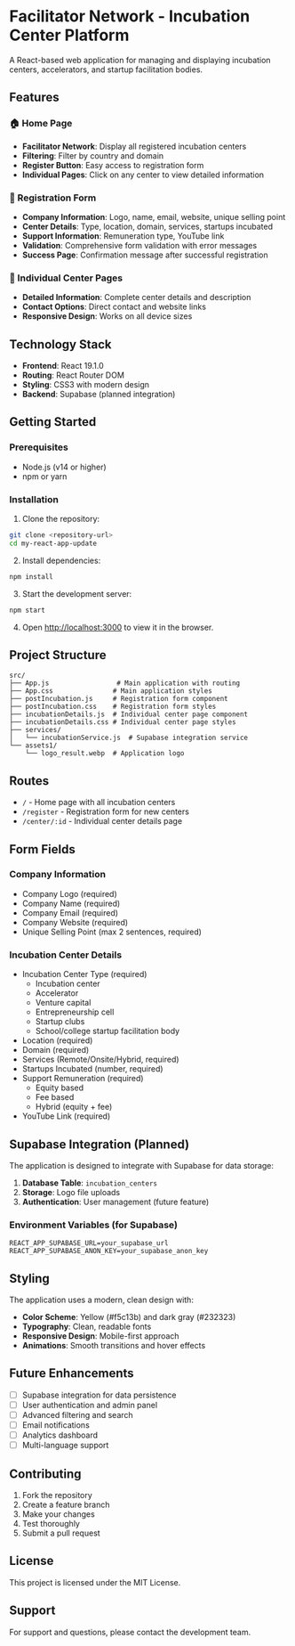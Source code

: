 # Facilitator Network - Incubation Center Platform

A React-based web application for managing and displaying incubation centers, accelerators, and startup facilitation bodies.

## Features

### 🏠 Home Page
- **Facilitator Network**: Display all registered incubation centers
- **Filtering**: Filter by country and domain
- **Register Button**: Easy access to registration form
- **Individual Pages**: Click on any center to view detailed information

### 📝 Registration Form
- **Company Information**: Logo, name, email, website, unique selling point
- **Center Details**: Type, location, domain, services, startups incubated
- **Support Information**: Remuneration type, YouTube link
- **Validation**: Comprehensive form validation with error messages
- **Success Page**: Confirmation message after successful registration

### 🏢 Individual Center Pages
- **Detailed Information**: Complete center details and description
- **Contact Options**: Direct contact and website links
- **Responsive Design**: Works on all device sizes

## Technology Stack

- **Frontend**: React 19.1.0
- **Routing**: React Router DOM
- **Styling**: CSS3 with modern design
- **Backend**: Supabase (planned integration)

## Getting Started

### Prerequisites
- Node.js (v14 or higher)
- npm or yarn

### Installation

1. Clone the repository:
```bash
git clone <repository-url>
cd my-react-app-update
```

2. Install dependencies:
```bash
npm install
```

3. Start the development server:
```bash
npm start
```

4. Open [http://localhost:3000](http://localhost:3000) to view it in the browser.

## Project Structure

```
src/
├── App.js                 # Main application with routing
├── App.css               # Main application styles
├── postIncubation.js     # Registration form component
├── postIncubation.css    # Registration form styles
├── incubationDetails.js  # Individual center page component
├── incubationDetails.css # Individual center page styles
├── services/
│   └── incubationService.js  # Supabase integration service
└── assets1/
    └── logo_result.webp  # Application logo
```

## Routes

- `/` - Home page with all incubation centers
- `/register` - Registration form for new centers
- `/center/:id` - Individual center details page

## Form Fields

### Company Information
- Company Logo (required)
- Company Name (required)
- Company Email (required)
- Company Website (required)
- Unique Selling Point (max 2 sentences, required)

### Incubation Center Details
- Incubation Center Type (required)
  - Incubation center
  - Accelerator
  - Venture capital
  - Entrepreneurship cell
  - Startup clubs
  - School/college startup facilitation body
- Location (required)
- Domain (required)
- Services (Remote/Onsite/Hybrid, required)
- Startups Incubated (number, required)
- Support Remuneration (required)
  - Equity based
  - Fee based
  - Hybrid (equity + fee)
- YouTube Link (required)

## Supabase Integration (Planned)

The application is designed to integrate with Supabase for data storage:

1. **Database Table**: `incubation_centers`
2. **Storage**: Logo file uploads
3. **Authentication**: User management (future feature)

### Environment Variables (for Supabase)
```env
REACT_APP_SUPABASE_URL=your_supabase_url
REACT_APP_SUPABASE_ANON_KEY=your_supabase_anon_key
```

## Styling

The application uses a modern, clean design with:
- **Color Scheme**: Yellow (#f5c13b) and dark gray (#232323)
- **Typography**: Clean, readable fonts
- **Responsive Design**: Mobile-first approach
- **Animations**: Smooth transitions and hover effects

## Future Enhancements

- [ ] Supabase integration for data persistence
- [ ] User authentication and admin panel
- [ ] Advanced filtering and search
- [ ] Email notifications
- [ ] Analytics dashboard
- [ ] Multi-language support

## Contributing

1. Fork the repository
2. Create a feature branch
3. Make your changes
4. Test thoroughly
5. Submit a pull request

## License

This project is licensed under the MIT License.

## Support

For support and questions, please contact the development team.
